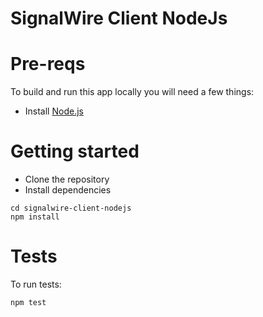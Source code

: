 # SignalWire Client NodeJs

# Pre-reqs
To build and run this app locally you will need a few things:
- Install [Node.js](https://nodejs.org/en/)

# Getting started
- Clone the repository
- Install dependencies
```
cd signalwire-client-nodejs
npm install
```

# Tests
To run tests:
```
npm test
```
